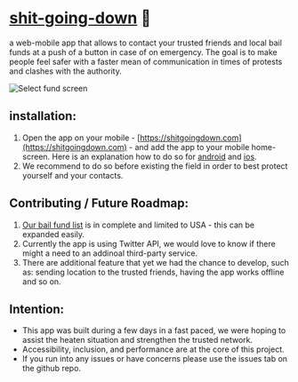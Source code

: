 # [shit-going-down](https://shitgoingdown.com)  👀
a web-mobile app that allows to contact your trusted friends and local bail funds at a push of a button in case of on emergency.
The goal is to make people feel safer with a faster mean of communication in times of protests and clashes with the authority.

![Select fund screen](https://i.imgur.com/WuqYQYi.jpg)

## installation:
1. Open the app on your mobile - [https://shitgoingdown.com](https://shitgoingdown.com) - and add the app to your mobile home-screen. Here is an explanation how to do so for [android](https://browserhow.com/how-to-add-to-home-screen-shortcut-links-with-chrome-android/) and [ios](https://browserhow.com/how-to-add-to-home-screen-shortcut-links-with-chrome-android/).
2. We recommend to do so before existing the field in order to best protect yourself and your contacts. 

## Contributing / Future Roadmap:
1. [Our bail fund list](https://github.com/Axylos/shit-going-down/blob/master/phones.json) is in complete and limited to USA - this can be expanded easily.
2. Currently the app is using Twitter API, we would love to know if there might a need to an addinoal third-party service.
3. There are additional feature that yet we had the chance to develop, such as: sending location to the trusted friends, having the app works offline and so on.

## Intention:
* This app was built during a few days in a fast paced, we were hoping to assist the heaten situation and strengthen the trusted network.
* Accessibility, inclusion, and performance are at the core of this project.
* If you run into any issues or have concerns please use the issues tab on the github repo.
